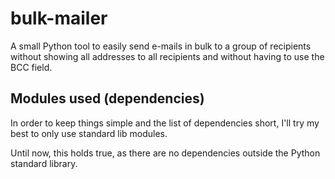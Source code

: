 # bulk-mailer
A small Python tool to easily send e-mails in bulk to a group of recipients without showing all addresses to all recipients and without having to use the BCC field.

## Modules used (dependencies)

In order to keep things simple and the list of dependencies short, I'll try my best to only use standard lib modules.

Until now, this holds true, as there are no dependencies outside the Python standard library.

